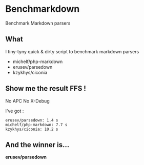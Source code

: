 # Benchmarkdown

Benchmark Markdown parsers

## What

I tiny-tyny quick & dirty script to benchmark markdown parsers

* michelf/php-markdown
* erusev/parsedown
* kzykhys/ciconia

## Show me the result FFS !

No APC 
No X-Debug

I've got :

```
erusev/parsedown: 1.4 s
michelf/php-markdown: 7.7 s
kzykhys/ciconia: 10.2 s
```

## And the winner is...

**erusev/parsedown**